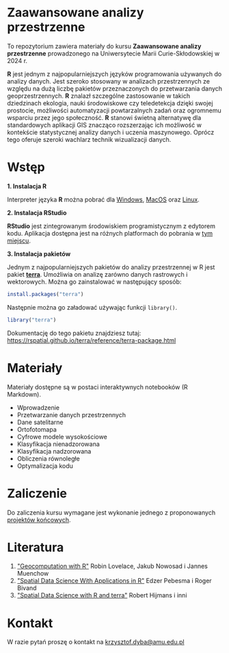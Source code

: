 # Zaawansowane analizy przestrzenne

To repozytorium zawiera materiały do kursu **Zaawansowane analizy przestrzenne** prowadzonego na
Uniwersytecie Marii Curie-Skłodowskiej w 2024 r.

**R** jest jednym z najpopularniejszych języków programowania używanych do analizy danych.
Jest szeroko stosowany w analizach przestrzennych ze względu na dużą liczbę pakietów przeznaczonych
do przetwarzania danych geoprzestrzennych. **R** znalazł szczególne zastosowanie w takich dziedzinach
ekologia, nauki środowiskowe czy teledetekcja dzięki swojej prostocie, możliwości automatyzacji powtarzalnych
zadań oraz ogromnemu wsparciu przez jego społeczność. **R** stanowi świetną alternatywę dla standardowych
aplikacji GIS znacząco rozszerzając ich możliwość w kontekście statystycznej analizy danych i uczenia maszynowego.
Oprócz tego oferuje szeroki wachlarz technik wizualizacji danych.

# Wstęp

**1. Instalacja R**

Interpreter języka **R** można pobrać dla [Windows](https://cloud.r-project.org/bin/windows/base/R-4.3.2-win.exe), [MacOS](https://cran.r-project.org/bin/macosx/) oraz [Linux](https://cloud.r-project.org/bin/linux/).

**2. Instalacja RStudio**

**RStudio** jest zintegrowanym środowiskiem programistycznym z edytorem kodu.
Aplikacja dostępna jest na różnych platformach do pobrania w [tym miejscu](https://posit.co/download/rstudio-desktop/).

**3. Instalacja pakietów**

Jednym z najpopularniejszych pakietów do analizy przestrzennej w R jest pakiet [**terra**](https://github.com/rspatial/terra).
Umożliwia on analizę zarówno danych rastrowych i wektorowych.
Można go zainstalować w następujący sposób:

```r
install.packages("terra")
```

Następnie można go załadować używając funkcji `library()`.

```r
library("terra")
```

Dokumentację do tego pakietu znajdziesz tutaj: <https://rspatial.github.io/terra/reference/terra-package.html>

# Materiały

Materiały dostępne są w postaci interaktywnych notebooków (R Markdown).

* Wprowadzenie
* Przetwarzanie danych przestrzennych
* Dane satelitarne
* Ortofotomapa
* Cyfrowe modele wysokościowe
* Klasyfikacja nienadzorowana
* Klasyfikacja nadzorowana
* Obliczenia równoległe
* Optymalizacja kodu

# Zaliczenie

Do zaliczenia kursu wymagane jest wykonanie jednego z proponowanych [projektów końcowych](./Zaliczenie.md).

# Literatura

1. ["Geocomputation with R"](https://r.geocompx.org/) Robin Lovelace, Jakub Nowosad i Jannes Muenchow
2. ["Spatial Data Science With Applications in R"](https://r-spatial.org/book/) Edzer Pebesma i Roger Bivand
3. ["Spatial Data Science with R and terra"](https://rspatial.org/) Robert Hijmans i inni

# Kontakt

W razie pytań proszę o kontakt na krzysztof.dyba@amu.edu.pl

